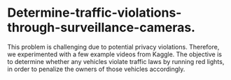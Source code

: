 # Determine-traffic-violations-through-surveillance-cameras.
This problem is challenging due to potential privacy violations. Therefore, we experimented with a few example videos from Kaggle. The objective is to determine whether any vehicles violate traffic laws by running red lights, in order to penalize the owners of those vehicles accordingly.
